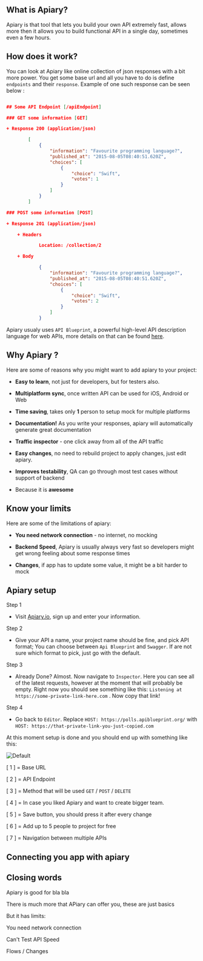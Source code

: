 ## What is Apiary? 

Apiary is that tool that lets you build your own API extremely fast, allows more then it allows you to build functional API in a single day, sometimes even a few hours. 

## How does it work?

You can look at Apiary like online collection of json responses with a bit more power. You get some base url and all you have to do is define `endpoints` and their `response`. Example of one such response can be seen below :

```json

## Some API Endpoint [/apiEndpoint]

### GET some information [GET]

+ Response 200 (application/json)

        [
            {
                "information": "Favourite programming language?",
                "published_at": "2015-08-05T08:40:51.620Z",
                "choices": [
                    {
                        "choice": "Swift",
                        "votes": 1
                    }
                ]
            }
        ]

### POST some information [POST]

+ Response 201 (application/json)

    + Headers

            Location: /collection/2

    + Body

            {
                "information": "Favourite programming language?",
                "published_at": "2015-08-05T08:40:51.620Z",
                "choices": [
                    {
                        "choice": "Swift",
                        "votes": 2
                    } 
                ]
            }

```
Apiary usualy uses `API Blueprint`, a powerful high-level API description language for web APIs, more details on that can be found [here](https://apiblueprint.org).


## Why Apiary ?

Here are some of reasons why you might want to add apiary to your project: 

* **Easy to learn**, not just for developers, but for testers also.

* **Multiplatform sync**, once written API can be used for iOS, Android or Web 

* **Time saving**, takes only **1** person to setup mock for multiple platforms

* **Documentation!** As you write your responses, apiary will automatically generate great documentation

* **Traffic inspector** - one click away from all of the API traffic

* **Easy changes**, no need to rebuild project to apply changes, just edit apiary.

* **Improves testability**, QA can go through most test cases without support of backend

* Because it is **awesome**
  

## Know your limits

Here are some of the limitations of apiary:

* **You need network connection** - no internet, no mocking

* **Backend Speed**, Apiary is usually always very fast so developers might get wrong feeling about some response times

* **Changes**, if app has to update some value, it might be a bit harder to mock

## Apiary setup

Step 1 

* Visit [Apiary.io](https://apiary.io), sign up and enter your information.

Step 2

* Give your API a name, your project name should be fine, and pick API format; You can choose between `Api Blueprint` and `Swagger`. If are not sure which format to pick, just go with the default.

Step 3

* Already Done? Almost. Now navigate to `Inspector`. Here you can see all of the latest requests, however at the moment that will probably be empty. Right now you should see something like this: `Listening at https://some-private-link-here.com` . Now copy that link!

Step 4

* Go back to `Editor`. Replace `HOST: https://polls.apiblueprint.org/` with `HOST: https://that-private-link-you-just-copied.com`

At this moment setup is done and you should end up with something like this:
 
![Default](https://i.imgur.com/BHfNWfT.png)

[ 1 ] = Base URL

[ 2 ] = API Endpoint

[ 3 ] = Method that will be used `GET` / `POST` / `DELETE`

[ 4 ] = In case you liked Apiary and want to create bigger team.

[ 5 ] = Save button, you should press it after every change

[ 6 ] = Add up to 5 people to project for free

[ 7 ] = Navigation between multiple APIs

## Connecting you app with apiary




## Closing words

Apiary is  good for bla bla

There is much more that APiary can offer you, these are just basics

But it has limits:

You need network connection

Can't Test API Speed

Flows / Changes